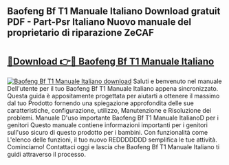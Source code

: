 ## Baofeng Bf T1 Manuale Italiano Download gratuit PDF - Part-Psr Italiano Nuovo manuale del proprietario di riparazione ZeCAF

# <h2><a href="http://dfb4vl.blite.top/?on=Baofeng+Bf+T1+Manuale+Italiano">🔗Download 👉🔴 Baofeng Bf T1 Manuale Italiano</a></h2>

[![Baofeng Bf T1 Manuale Italiano download](https://i.imgur.com/lujVjoI.png)](http://dfb4vl.blite.top/?on=Baofeng+Bf+T1+Manuale+Italiano)
Saluti e benvenuto nel manuale Dell'utente per il tuo Baofeng Bf T1 Manuale Italiano appena sincronizzato. Questa guida è appositamente progettata per aiutarti a ottenere il massimo dal tuo Prodotto fornendo una spiegazione approfondita delle sue caratteristiche, configurazione, utilizzo, Manutenzione e Risoluzione dei problemi. Manuale D'uso importante Baofeng Bf T1 Manuale ItalianoD per i genitori Questo manuale contiene informazioni importanti per i genitori sull'uso sicuro di questo prodotto per i bambini. Con funzionalità come L'elenco delle funzioni, il tuo nuovo REDDDDDDD semplifica le tue attività. Cominciamo! Contattaci oggi e lascia che Baofeng Bf T1 Manuale Italiano ti guidi attraverso il processo.
